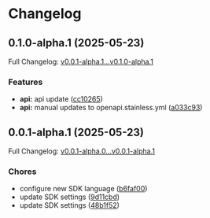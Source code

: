 # Changelog

## 0.1.0-alpha.1 (2025-05-23)

Full Changelog: [v0.0.1-alpha.1...v0.1.0-alpha.1](https://github.com/cruzluna/sps-python/compare/v0.0.1-alpha.1...v0.1.0-alpha.1)

### Features

* **api:** api update ([cc10265](https://github.com/cruzluna/sps-python/commit/cc102657eb5ccedc08e62f7ac414cdb189d5f4dd))
* **api:** manual updates to openapi.stainless.yml ([a033c93](https://github.com/cruzluna/sps-python/commit/a033c935ff5ee59dc914d808324b45db44cbacfa))

## 0.0.1-alpha.1 (2025-05-23)

Full Changelog: [v0.0.1-alpha.0...v0.0.1-alpha.1](https://github.com/cruzluna/sps-python/compare/v0.0.1-alpha.0...v0.0.1-alpha.1)

### Chores

* configure new SDK language ([b6faf00](https://github.com/cruzluna/sps-python/commit/b6faf005252c440af7e40e22da9498f36154548f))
* update SDK settings ([9d11cbd](https://github.com/cruzluna/sps-python/commit/9d11cbdcb5e0f10112515e48db56fea1cc9118de))
* update SDK settings ([48b1f52](https://github.com/cruzluna/sps-python/commit/48b1f52463b2de15053b7d6a4a063f87b67a3e1c))
